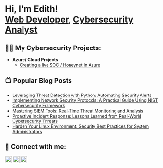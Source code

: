 <h1>Hi, I'm Edith! <br/><a href="https://trinitywebagency.com">Web Developer</a>, <a href="https://www.linkedin.com/in/forestal/">Cybersecurity Analyst</a></h1>

<h2>👨‍💻 My Cybersecurity Projects:</h2>

- <b>Azure/ Cloud Projects</b>
  - [Creating a live SOC / Honeynet in Azure](https://github.com/elforestal/azure-soc)

<h2>📺 Popular Blog Posts</h2>

- [Leveraging Threat Detection with Python: Automating Security Alerts](https://forestalsecurity.com/python-threat-detection-automation)
- [Implementing Network Security Protocols: A Practical Guide Using NIST Cybersecurity Framework](https://forestalsecurity.comne/network-security-nist-guide)
- [Mastering SIEM Tools: Real-Time Threat Monitoring and Analysis](https://forestalsecurity.com/python-threat-detection-automation)
- [Proactive Incident Response: Lessons Learned from Real-World Cybersecurity Threats](https://forestalsecurity.com/incident-response-cyber-threats)
- [Harden Your Linux Environment: Security Best Practices for System Administrators](https://forestalsecurity.com/linux-security-hardening-tips)

<h2> 🤳 Connect with me:</h2>

[<img align="left" alt="JoshMadakor | LinkedIn" width="22px" src="https://cdn.jsdelivr.net/npm/simple-icons@v3/icons/linkedin.svg" />][linkedin]
[<img align="left" alt="JoshMadakor | Instagram" width="22px" src="https://cdn.jsdelivr.net/npm/simple-icons@v3/icons/instagram.svg" />][instagram]
[<img align="left" alt="JoshMadakor | Wordpress" width="22px" src="https://cdn.jsdelivr.net/npm/simple-icons@v3/icons/wordpress.svg" />][wordpress]

[linkedin]: https://linkedin.com/in/forestal
[instagram]: https://www.instagram.com/fitforduty360
[wordpress]: https://www.forestalsecurity.com
